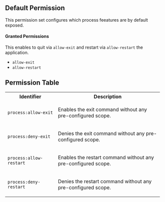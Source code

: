 ## Default Permission

This permission set configures which process feeatures are by default exposed.

#### Granted Permissions

This enables to quit via `allow-exit` and restart via `allow-restart` the
application.

-   `allow-exit`
-   `allow-restart`

## Permission Table

<table>
<tr>
<th>Identifier</th>
<th>Description</th>
</tr>

<tr>
<td>

`process:allow-exit`

</td>
<td>

Enables the exit command without any pre-configured scope.

</td>
</tr>

<tr>
<td>

`process:deny-exit`

</td>
<td>

Denies the exit command without any pre-configured scope.

</td>
</tr>

<tr>
<td>

`process:allow-restart`

</td>
<td>

Enables the restart command without any pre-configured scope.

</td>
</tr>

<tr>
<td>

`process:deny-restart`

</td>
<td>

Denies the restart command without any pre-configured scope.

</td>
</tr>
</table>

